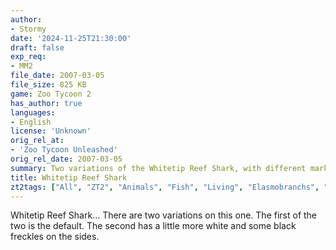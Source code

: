 ```yaml
---
author:
- Stormy
date: '2024-11-25T21:30:00'
draft: false
exp_req:
- MM2
file_date: 2007-03-05
file_size: 825 KB
game: Zoo Tycoon 2
has_author: true
languages:
- English
license: 'Unknown'
orig_rel_at:
- 'Zoo Tycoon Unleashed'
orig_rel_date: 2007-03-05
summary: Two variations of the Whitetip Reef Shark, with different markings.
title: Whitetip Reef Shark
zt2tags: ["All", "ZT2", "Animals", "Fish", "Living", "Elasmobranchs", "Aquatic" ]
---
```

Whitetip Reef Shark... There are two variations on this one. The first of the two is the default. The second has a little more white and some black freckles on the sides.
